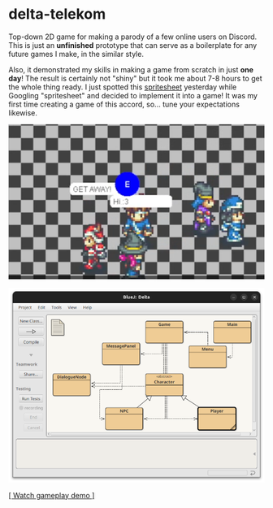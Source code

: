 # delta-telekom
Top-down 2D game for making a parody of a few online users on Discord. This is just an **unfinished** prototype that can serve as a boilerplate for any future games I make, in the similar style.

Also, it demonstrated my skills in making a game from scratch in just **one day**! The result is certainly not "shiny" but it took me about 7-8 hours to get the whole thing ready. I just spotted this [spritesheet](https://img.itch.zone/aW1hZ2UvMTMxNjU5NC83NjYyNTM3LnBuZw==/original/yX5YCA.png) yesterday while Googling "spritesheet" and decided to implement it into a game! It was my first time creating a game of this accord, so... tune your expectations likewise.

![](/thumb.png)

![](/structure.png)

[[ Watch gameplay demo ]](https://www.youtube.com/watch?v=VYJ3pLXcI8s)
